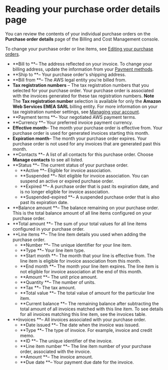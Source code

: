# Reading your purchase order details page<a name="reading-po-details"></a>

You can review the contents of your individual purchase orders on the **Purchase order details** page of the Billing and Cost Management console\.

To change your purchase order or line items, see [Editing your purchase orders](edit-po.md)\.
+ **Bill to **– The address reflected on your invoice\. To change your billing address, update the information from your [Payment methods](https://console.aws.amazon.com/billing/home#/paymentmethods)\.
+ **Ship to **– Your purchase order's shipping address\.
+ **Bill from **– The AWS legal entity you're billed from\.
+ **Tax registration numbers** – The tax registration numbers that you selected for your purchase order\. Your purchase order is associated with the invoices generated for these tax registration numbers\.
**Note**  
The **Tax registration number** selection is available for only the **Amazon Web Services EMEA SARL** billing entity\. For more information on your tax registration number settings, see [Managing your account](change-account-settings.md)\.
+ **Payment terms **– Your negotiated AWS payment terms\.
+ **Currency **– Your preferred invoice payment currency\.
+ **Effective month**– The month your purchase order is effective from\. Your purchase order is used for generated invoices starting this month\.
+ **Expiration month**– The month your purchase order expires\. Your purchase order is not used for any invoices that are generated past this month\.
+ **Contacts **– A list of all contacts for this purchase order\. Choose **Manage contacts** to see all listed\.
+ **Status **– The current status of your purchase order\.
  + **Active **– Eligible for invoice association\.
  + **Suspended **– Not eligible for invoice association\. You can suspend an active or expired purchase order\.
  + **Expired **– A purchase order that is past its expiration date, and is no longer eligible for invoice association\.
  + **Suspended\-expired **– A suspended purchase order that is also past its expiration date\.
+ **Balance amount **– The balance remaining on your purchase order\. This is the total balance amount of all line items configured on your purchase order\.
+ **Total amount **– The sum of your total values for all line items configured in your purchase order\.
+ **Line items **– The line item details you used when adding the purchase order\.
  + **Number **– The unique identifier for your line item\.
  + **Type **– Your line item type\.
  + **Start month **– The month that your line is effective from\. The line item is eligible for invoice association from this month\.
  + **End month **– The month your line item expires\. The line item is not eligible for invoice association at the end of this month\.
  + **Amount **– The unit price amount\.
  + **Quantity **– The number of units\.
  + **Tax **– The tax amount\.
  + **Total value **– The total value of amount for the particular line item\.
  + **Current balance **– The remaining balance after subtracting the total amount of all invoices matched with this line item\. To see details for all invoices matching this line item, see the invoices table\.
+ **Invoices **– All invoices associated with your purchase order\.
  + **Date issued **– The date when the invoice was issued\.
  + **Type **– The type of invoice\. For example, invoice and credit memo\.
  + **ID **– The unique identifier of the invoice\.
  + **Line item number **– The line item number of your purchase order, associated with the invoice\.
  + **Amount **– The invoice amount\.
  + **Due date **– Your payment due date for the invoice\.